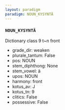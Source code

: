 ```yaml
---
layout: paradigm
paradigm: NOUN_KYSYNTÄ
---
```

### ` NOUN_KYSYNTÄ `

Dictionary class 9 t~n front
* grade_dir: weaken
* plurale_tantum: False
* pos: NOUN
* stem_diphthong: None
* stem_vowel: ä
* upos: NOUN
* harmony: front
* kotus_av: J
* kotus_tn: 9
* clitics: False
* possessive: False
